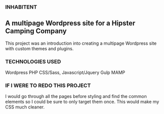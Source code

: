 ### INHABITENT
## A multipage Wordpress site for a Hipster Camping Company

This project was an introduction into creating a multipage Wordpress site with custom themes and plugins.

### TECHNOLOGIES USED

Wordpress
PHP
CSS/Sass,
Javascript/Jquery 
Gulp
MAMP

### IF I WERE TO REDO THIS PROJECT

I would go through all the pages before styling and find the common elements so I could be sure to only target them once.
This would make my CSS much cleaner.
